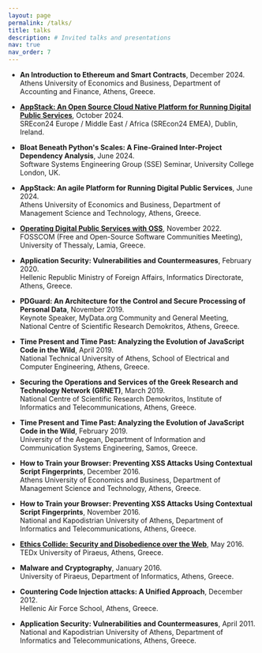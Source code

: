 ```yaml
---
layout: page
permalink: /talks/
title: talks
description: # Invited talks and presentations
nav: true
nav_order: 7
---
```


- **An Introduction to Ethereum and Smart Contracts**, December 2024.  
  Athens University of Economics and Business, Department of Accounting and Finance, Athens, Greece.

- **[AppStack: An Open Source Cloud Native Platform for Running Digital Public Services](https://www.youtube.com/watch?v=Ed9r3nWLMFI)**, October 2024.  
  SREcon24 Europe / Middle East / Africa (SREcon24 EMEA), Dublin, Ireland.

- **Bloat Beneath Python's Scales: A Fine-Grained Inter-Project Dependency Analysis**, June 2024.  
  Software Systems Engineering Group (SSE) Seminar, University College London, UK.

- **AppStack: An agile Platform for Running Digital Public Services**, June 2024.  
  Athens University of Economics and Business, Department of Management Science and Technology, Athens, Greece.

- **[Operating Digital Public Services with OSS](https://www.youtube.com/watch?v=I9ZQ4zvBvaw)**,
  November 2022.  
   FOSSCOM (Free and Open-Source Software Communities Meeting), University of Thessaly, Lamia, Greece.

- **Application Security: Vulnerabilities and Countermeasures**, February 2020.  
  Hellenic Republic Ministry of Foreign Affairs, Informatics Directorate, Athens, Greece.

- **PDGuard: An Architecture for the Control and Secure Processing of Personal Data**, November 2019.  
  Keynote Speaker, MyData.org Community and General Meeting, National Centre of Scientific Research Demokritos, Athens, Greece.

- **Time Present and Time Past: Analyzing the Evolution of JavaScript Code in the Wild**, April 2019.  
  National Technical University of Athens, School of Electrical and Computer Engineering, Athens, Greece.

- **Securing the Operations and Services of the Greek Research and Technology Network (GRNET)**, March 2019.  
  National Centre of Scientific Research Demokritos, Institute of Informatics and Telecommunications, Athens, Greece.

- **Time Present and Time Past: Analyzing the Evolution of JavaScript Code in the Wild**, February 2019.  
  University of the Aegean, Department of Information and Communication Systems Engineering, Samos, Greece.

- **How to Train your Browser: Preventing XSS Attacks Using Contextual Script Fingerprints**, December 2016.  
  Athens University of Economics and Business, Department of Management Science and Technology, Athens, Greece.

- **How to Train your Browser: Preventing XSS Attacks Using Contextual Script Fingerprints**, November 2016.  
  National and Kapodistrian University of Athens, Department of Informatics and Telecommunications, Athens, Greece.

- **[Ethics Collide: Security and Disobedience over the Web](https://www.youtube.com/watch?v=SMMbYoZJESw)**, May 2016.  
  TEDx University of Piraeus, Athens, Greece.

- **Malware and Cryptography**, January 2016.  
  University of Piraeus, Department of Informatics, Athens, Greece.

- **Countering Code Injection attacks: A Unified Approach**, December 2012.  
  Hellenic Air Force School, Athens, Greece.

- **Application Security: Vulnerabilities and Countermeasures**, April 2011.  
  National and Kapodistrian University of Athens,
  Department of Informatics and Telecommunications, Athens, Greece.
